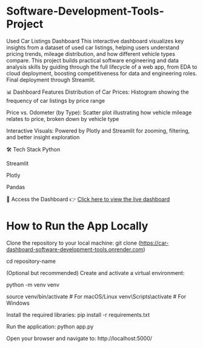 # Software-Development-Tools-Project


Used Car Listings Dashboard
This interactive dashboard visualizes key insights from a dataset of used car listings, helping users understand pricing trends, mileage distribution, and how different vehicle types compare.
This project builds practical software engineering and data analysis skills by 
guiding through the full lifecycle of a web app, from EDA to cloud deployment, 
boosting competitiveness for data and engineering roles.
Final deployment through Streamlit.


📊 Dashboard Features
Distribution of Car Prices: Histogram showing the frequency of car listings by price range

Price vs. Odometer (by Type): Scatter plot illustrating how vehicle mileage relates to price, broken down by vehicle type

Interactive Visuals: Powered by Plotly and Streamlit for zooming, filtering, and better insight exploration

🛠️ Tech Stack
Python

Streamlit

Plotly

Pandas

📎 Access the Dashboard
👉 [Click here to view the live dashboard](https://car-dashboard-software-development-tools.onrender.com)


# How to Run the App Locally

Clone the repository to your local machine:
git clone (https://car-dashboard-software-development-tools.onrender.com)

cd repository-name

(Optional but recommended) Create and activate a virtual environment:

python -m venv venv

source venv/bin/activate    # For macOS/Linux
venv\Scripts\activate       # For Windows

Install the required libraries:
pip install -r requirements.txt

Run the application:
python app.py

Open your browser and navigate to:
http://localhost:5000/
